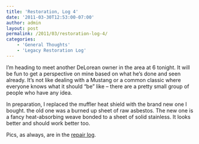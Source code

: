```yaml
---
title: 'Restoration, Log 4'
date: '2011-03-30T12:53:00-07:00'
author: admin
layout: post
permalink: /2011/03/restoration-log-4/
categories:
    - 'General Thoughts'
    - 'Legacy Restoration Log'
---
```


I’m heading to meet another DeLorean owner in the area at 6 tonight. It will be fun to get a perspective on mine based on what he’s done and seen already. It’s not like dealing with a Mustang or a common classic where everyone knows what it should “be” like – there are a pretty small group of people who have any idea.

In preparation, I replaced the muffler heat shield with the brand new one I bought. the old one was a burned up sheet of raw asbestos. The new one is a fancy heat-absorbing weave bonded to a sheet of solid stainless. It looks better and should work better too.

Pics, as always, are in the [repair log](https://www.orangeoblivion.com/gallery/index.php?/category/repair-log-details-of-repairs-made).